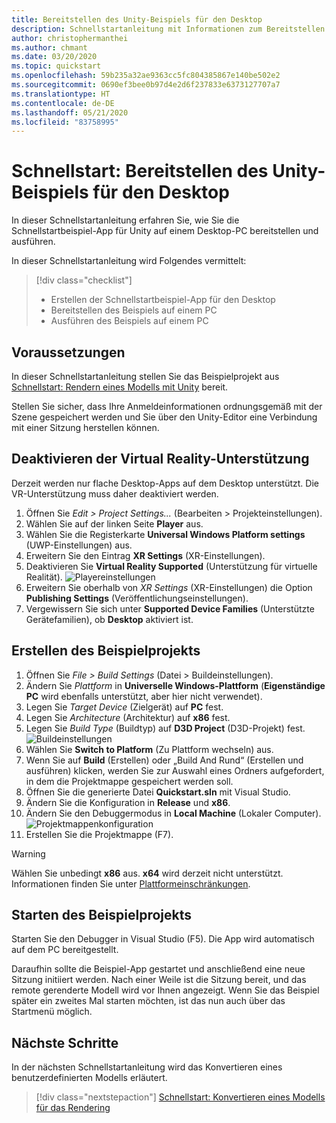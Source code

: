 ```yaml
---
title: Bereitstellen des Unity-Beispiels für den Desktop
description: Schnellstartanleitung mit Informationen zum Bereitstellen des Unity-Beispiels auf einem Desktop-PC
author: christophermanthei
ms.author: chmant
ms.date: 03/20/2020
ms.topic: quickstart
ms.openlocfilehash: 59b235a32ae9363cc5fc804385867e140be502e2
ms.sourcegitcommit: 0690ef3bee0b97d4e2d6f237833e6373127707a7
ms.translationtype: HT
ms.contentlocale: de-DE
ms.lasthandoff: 05/21/2020
ms.locfileid: "83758995"
---
```

# <a name="quickstart-deploy-unity-sample-to-desktop"></a>Schnellstart: Bereitstellen des Unity-Beispiels für den Desktop

In dieser Schnellstartanleitung erfahren Sie, wie Sie die Schnellstartbeispiel-App für Unity auf einem Desktop-PC bereitstellen und ausführen.

In dieser Schnellstartanleitung wird Folgendes vermittelt:

> [!div class="checklist"]
>
>* Erstellen der Schnellstartbeispiel-App für den Desktop
>* Bereitstellen des Beispiels auf einem PC
>* Ausführen des Beispiels auf einem PC

## <a name="prerequisites"></a>Voraussetzungen

In dieser Schnellstartanleitung stellen Sie das Beispielprojekt aus [Schnellstart: Rendern eines Modells mit Unity](render-model.md) bereit.

Stellen Sie sicher, dass Ihre Anmeldeinformationen ordnungsgemäß mit der Szene gespeichert werden und Sie über den Unity-Editor eine Verbindung mit einer Sitzung herstellen können.

## <a name="disable-virtual-reality-support"></a>Deaktivieren der Virtual Reality-Unterstützung

Derzeit werden nur flache Desktop-Apps auf dem Desktop unterstützt. Die VR-Unterstützung muss daher deaktiviert werden.

1. Öffnen Sie *Edit > Project Settings...* (Bearbeiten > Projekteinstellungen).
1. Wählen Sie auf der linken Seite **Player** aus.
1. Wählen Sie die Registerkarte **Universal Windows Platform settings** (UWP-Einstellungen) aus.
1. Erweitern Sie den Eintrag **XR Settings** (XR-Einstellungen).
1. Deaktivieren Sie **Virtual Reality Supported** (Unterstützung für virtuelle Realität).
    ![Playereinstellungen](./media/unity-disable-xr.png)
1. Erweitern Sie oberhalb von *XR Settings* (XR-Einstellungen) die Option **Publishing Settings** (Veröffentlichungseinstellungen).
1. Vergewissern Sie sich unter **Supported Device Families** (Unterstützte Gerätefamilien), ob **Desktop** aktiviert ist.

## <a name="build-the-sample-project"></a>Erstellen des Beispielprojekts

1. Öffnen Sie *File > Build Settings* (Datei > Buildeinstellungen).
1. Ändern Sie *Plattform* in **Universelle Windows-Plattform** (**Eigenständige PC** wird ebenfalls unterstützt, aber hier nicht verwendet).
1. Legen Sie *Target Device* (Zielgerät) auf **PC** fest.
1. Legen Sie *Architecture* (Architektur) auf **x86** fest.
1. Legen Sie *Build Type* (Buildtyp) auf **D3D Project** (D3D-Projekt) fest.
  ![Buildeinstellungen](./media/unity-build-settings-pc.png)
1. Wählen Sie **Switch to Platform** (Zu Plattform wechseln) aus.
1. Wenn Sie auf **Build** (Erstellen) oder „Build And Rund“ (Erstellen und ausführen) klicken, werden Sie zur Auswahl eines Ordners aufgefordert, in dem die Projektmappe gespeichert werden soll.
1. Öffnen Sie die generierte Datei **Quickstart.sln** mit Visual Studio.
1. Ändern Sie die Konfiguration in **Release** und **x86**.
1. Ändern Sie den Debuggermodus in **Local Machine** (Lokaler Computer).
  ![Projektmappenkonfiguration](./media/unity-deploy-config-pc.png)
1. Erstellen Sie die Projektmappe (F7).

> [!WARNING]
> Wählen Sie unbedingt **x86** aus. **x64** wird derzeit nicht unterstützt. Informationen finden Sie unter [Plattformeinschränkungen](../reference/limits.md#platform-limitations).

## <a name="launch-the-sample-project"></a>Starten des Beispielprojekts

Starten Sie den Debugger in Visual Studio (F5). Die App wird automatisch auf dem PC bereitgestellt.

Daraufhin sollte die Beispiel-App gestartet und anschließend eine neue Sitzung initiiert werden. Nach einer Weile ist die Sitzung bereit, und das remote gerenderte Modell wird vor Ihnen angezeigt.
Wenn Sie das Beispiel später ein zweites Mal starten möchten, ist das nun auch über das Startmenü möglich.

## <a name="next-steps"></a>Nächste Schritte

In der nächsten Schnellstartanleitung wird das Konvertieren eines benutzerdefinierten Modells erläutert.

> [!div class="nextstepaction"]
> [Schnellstart: Konvertieren eines Modells für das Rendering](convert-model.md)

